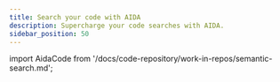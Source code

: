 ```yaml
---
title: Search your code with AIDA
description: Supercharge your code searches with AIDA.
sidebar_position: 50
---
```


import AidaCode from '/docs/code-repository/work-in-repos/semantic-search.md';

<AidaCode />
